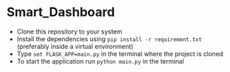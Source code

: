 # Smart_Dashboard

* Clone this repository to your system
* Install the dependencies using ```pip install -r requirement.txt``` (preferably inside a virtual environment)
* Type ```set FLASK_APP=main.py``` in the terminal where the project is cloned 
* To start the application run ```python main.py``` in the terminal 
